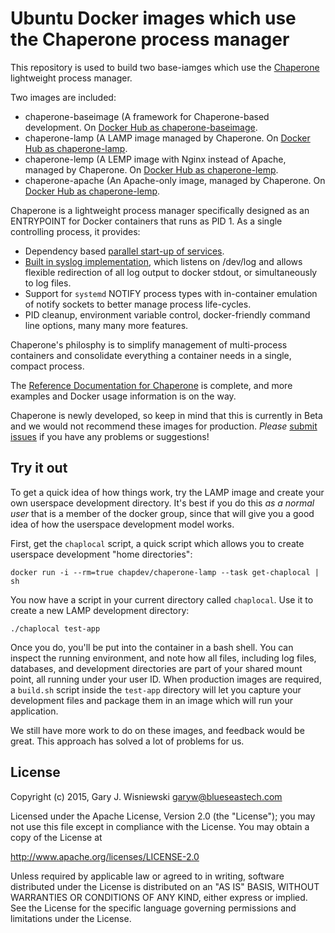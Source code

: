 # Ubuntu Docker images which use the Chaperone process manager

This repository is used to build two base-iamges which use the
[Chaperone](http://garywiz.github.io/chaperone/guide/chap-intro.html) lightweight process manager.

Two images are included:

 * chaperone-baseimage (A framework for Chaperone-based development.  On
   [Docker Hub as chaperone-baseimage](https://registry.hub.docker.com/u/chapdev/chaperone-baseimage).
 * chaperone-lamp (A LAMP image managed by Chaperone.  On
   [Docker Hub as chaperone-lamp](https://registry.hub.docker.com/u/chapdev/chaperone-lamp).
 * chaperone-lemp (A LEMP image with Nginx instead of Apache, managed by Chaperone.  On
   [Docker Hub as chaperone-lemp](https://registry.hub.docker.com/u/chapdev/chaperone-lemp).
 * chaperone-apache (An Apache-only image, managed by Chaperone.  On
   [Docker Hub as chaperone-lemp](https://registry.hub.docker.com/u/chapdev/chaperone-apache).
   
Chaperone is a lightweight process manager specifically designed as an ENTRYPOINT for Docker containers that runs as PID 1.  As a single
controlling process, it provides:

  * Dependency based [parallel start-up of services](http://garywiz.github.io/chaperone/ref/config-service.html).
  * [Built in syslog implementation](http://garywiz.github.io/chaperone/ref/config-logging.html), which listens on /dev/log and allows
    flexible redirection of all log output to docker stdout, or simultaneously
    to log files.
  * Support for ``systemd`` NOTIFY process types with in-container emulation of notify sockets to
	better manage process life-cycles.
  * PID cleanup, environment variable control, docker-friendly command line options, many many more features.

Chaperone's philosphy is to simplify management of multi-process containers and consolidate everything a container needs
in a single, compact process.

The [Reference Documentation for Chaperone](http://garywiz.github.io/chaperone/ref/index.html) is complete, and
more examples and Docker usage information is on the way.

Chaperone is newly developed, so keep in mind that this is currently in Beta and we would not recommend these images
for production.  *Please* [submit issues](https://github.com/garywiz/chaperone-docker/issues) if you have any problems or suggestions!

## Try it out

To get a quick idea of how things work, try the LAMP image and create your own userspace development directory.
It's best if you do this *as a normal user* that is a member of the docker group, since that will give you a good
idea of how the userspace development model works.

First, get the `chaplocal` script, a quick script which allows you to create userspace development "home directories":

    docker run -i --rm=true chapdev/chaperone-lamp --task get-chaplocal | sh

You now have a script in your current directory called ``chaplocal``.
Use it to create a new LAMP development directory:

    ./chaplocal test-app

Once you do, you'll be put into the container in a bash shell.  You can inspect the running environment,
and note how all files, including log files, databases, and development directories are part of your
shared mount point, all running under your user ID.   When production images are required, a
`build.sh` script inside the `test-app` directory will let you capture your development files
and package them in an image which will run your application.

We still have more work to do on these images, and feedback would be great.  This approach
has solved a lot of problems for us.

## License

Copyright (c) 2015, Gary J. Wisniewski <garyw@blueseastech.com>

Licensed under the Apache License, Version 2.0 (the "License");
you may not use this file except in compliance with the License.
You may obtain a copy of the License at

   http://www.apache.org/licenses/LICENSE-2.0

Unless required by applicable law or agreed to in writing, software
distributed under the License is distributed on an "AS IS" BASIS,
WITHOUT WARRANTIES OR CONDITIONS OF ANY KIND, either express or implied.
See the License for the specific language governing permissions and
limitations under the License.
